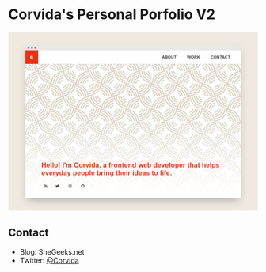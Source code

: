 # Corvida's Personal Porfolio V2

![Portfolio SS](/ss_v2.png)

## Contact

- Blog: SheGeeks.net
- Twitter: [@Corvida](https://www.twitter.com/corvida)
